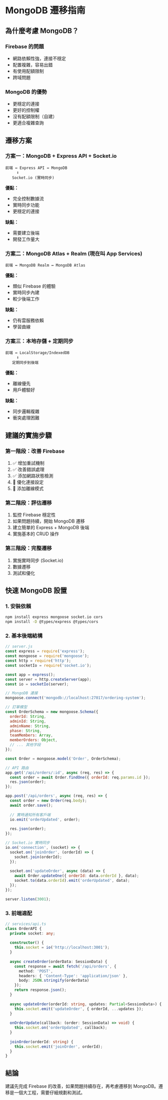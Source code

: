 # MongoDB 遷移指南

## 為什麼考慮 MongoDB？

### Firebase 的問題
- 網路依賴性強，連接不穩定
- 配置複雜，容易出錯
- 有使用配額限制
- 跨域問題

### MongoDB 的優勢
- 更穩定的連接
- 更好的控制權
- 沒有配額限制（自建）
- 更適合複雜查詢

## 遷移方案

### 方案一：MongoDB + Express API + Socket.io
```
前端 ↔ Express API ↔ MongoDB
     ↕
   Socket.io (實時同步)
```

**優點：**
- 完全控制數據流
- 實時同步功能
- 更穩定的連接

**缺點：**
- 需要建立後端
- 開發工作量大

### 方案二：MongoDB Atlas + Realm (現在叫 App Services)
```
前端 ↔ MongoDB Realm ↔ MongoDB Atlas
```

**優點：**
- 類似 Firebase 的體驗
- 實時同步內建
- 較少後端工作

**缺點：**
- 仍有雲服務依賴
- 學習曲線

### 方案三：本地存儲 + 定期同步
```
前端 ↔ LocalStorage/IndexedDB
     ↕
   定期同步到後端
```

**優點：**
- 離線優先
- 用戶體驗好

**缺點：**
- 同步邏輯複雜
- 衝突處理困難

## 建議的實施步驟

### 第一階段：改善 Firebase
1. ✅ 增加重試機制
2. ✅ 改善錯誤處理
3. ✅ 添加網路狀態檢測
4. 🔄 優化連接設定
5. 🔄 添加離線模式

### 第二階段：評估遷移
1. 監控 Firebase 穩定性
2. 如果問題持續，開始 MongoDB 遷移
3. 建立簡單的 Express + MongoDB 後端
4. 實施基本的 CRUD 操作

### 第三階段：完整遷移
1. 實施實時同步 (Socket.io)
2. 數據遷移
3. 測試和優化

## 快速 MongoDB 設置

### 1. 安裝依賴
```bash
npm install express mongoose socket.io cors
npm install -D @types/express @types/cors
```

### 2. 基本後端結構
```javascript
// server.js
const express = require('express');
const mongoose = require('mongoose');
const http = require('http');
const socketIo = require('socket.io');

const app = express();
const server = http.createServer(app);
const io = socketIo(server);

// MongoDB 連接
mongoose.connect('mongodb://localhost:27017/ordering-system');

// 訂單模型
const OrderSchema = new mongoose.Schema({
  orderId: String,
  adminId: String,
  adminName: String,
  phase: String,
  teamMembers: Array,
  memberOrders: Object,
  // ... 其他字段
});

const Order = mongoose.model('Order', OrderSchema);

// API 路由
app.get('/api/orders/:id', async (req, res) => {
  const order = await Order.findOne({ orderId: req.params.id });
  res.json(order);
});

app.post('/api/orders', async (req, res) => {
  const order = new Order(req.body);
  await order.save();
  
  // 實時通知所有客戶端
  io.emit('orderUpdated', order);
  
  res.json(order);
});

// Socket.io 實時同步
io.on('connection', (socket) => {
  socket.on('joinOrder', (orderId) => {
    socket.join(orderId);
  });
  
  socket.on('updateOrder', async (data) => {
    await Order.updateOne({ orderId: data.orderId }, data);
    socket.to(data.orderId).emit('orderUpdated', data);
  });
});

server.listen(3001);
```

### 3. 前端適配
```typescript
// services/api.ts
class OrderAPI {
  private socket: any;
  
  constructor() {
    this.socket = io('http://localhost:3001');
  }
  
  async createOrder(orderData: SessionData) {
    const response = await fetch('/api/orders', {
      method: 'POST',
      headers: { 'Content-Type': 'application/json' },
      body: JSON.stringify(orderData)
    });
    return response.json();
  }
  
  async updateOrder(orderId: string, updates: Partial<SessionData>) {
    this.socket.emit('updateOrder', { orderId, ...updates });
  }
  
  onOrderUpdate(callback: (order: SessionData) => void) {
    this.socket.on('orderUpdated', callback);
  }
  
  joinOrder(orderId: string) {
    this.socket.emit('joinOrder', orderId);
  }
}
```

## 結論

建議先完成 Firebase 的改善，如果問題持續存在，再考慮遷移到 MongoDB。遷移是一個大工程，需要仔細規劃和測試。
